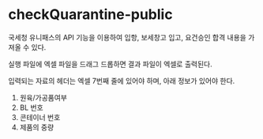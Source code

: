 # checkQuarantine-public

국세청 유니패스의 API 기능을 이용하여 입항, 보세창고 입고, 요건승인 합격 내용을 가져올 수 있다.

실행 파일에 엑셀 파일을 드래그 드롭하면 결과 파일이 엑셀로 출력된다.

입력되는 자료의 헤더는 엑셀 7번째 줄에 있어야 하며, 아래 정보가 있어야 한다.

1. 원육/가공품여부
2. BL 번호
3. 콘테이너 번호
4. 제품의 중량
